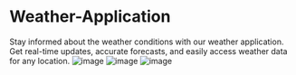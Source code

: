 # Weather-Application
Stay informed about the weather conditions with our weather application. Get real-time updates, accurate forecasts, and easily access weather data for any location.
![image](https://github.com/Sukhpreet7137/Weather-Application/assets/101046716/743e8ca8-3ecc-4af0-b2ed-e6cc4b262612)
![image](https://github.com/Sukhpreet7137/Weather-Application/assets/101046716/2c380c2c-95cd-4707-bb10-be438c936354)
![image](https://github.com/Sukhpreet7137/Weather-Application/assets/101046716/7607bc00-0fb1-46c2-8a32-7bb565098181)
